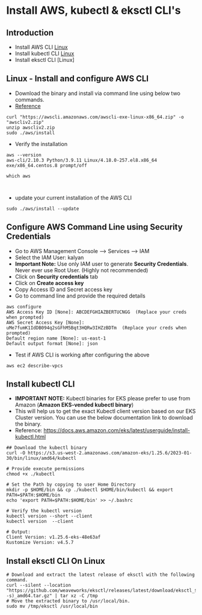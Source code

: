 # Install AWS, kubectl & eksctl CLI's

## Introduction
- Install AWS CLI [Linux](https://github.com/sudheermuthyala/EKS/tree/main/01-EKS-Create-Cluster-using-eksctl/01-01-Install-CLIs#linux---install-and-configure-aws-cli)
- Install kubectl CLI [Linux](https://github.com/sudheermuthyala/EKS/tree/main/01-EKS-Create-Cluster-using-eksctl/01-01-Install-CLIs#install-kubectl-cli)
- Install eksctl CLI [Linux]

## Linux - Install and configure AWS CLI 
- Download the binary and install via command line using below two commands.
- [Reference](https://docs.aws.amazon.com/cli/latest/userguide/getting-started-install.html)
```t
curl "https://awscli.amazonaws.com/awscli-exe-linux-x86_64.zip" -o "awscliv2.zip"
unzip awscliv2.zip
sudo ./aws/install
```
- Verify the installation

```t
aws --version
aws-cli/2.10.3 Python/3.9.11 Linux/4.18.0-257.el8.x86_64 exe/x86_64.centos.8 prompt/off

which aws



```

- update your current installation of the AWS CLI
```t
sudo ./aws/install --update

```

## Configure AWS Command Line using Security Credentials
- Go to AWS Management Console --> Services --> IAM
- Select the IAM User: kalyan 
- **Important Note:** Use only IAM user to generate **Security Credentials**. Never ever use Root User. (Highly not recommended)
- Click on **Security credentials** tab
- Click on **Create access key**
- Copy Access ID and Secret access key
- Go to command line and provide the required details
```
aws configure
AWS Access Key ID [None]: ABCDEFGHIAZBERTUCNGG  (Replace your creds when prompted)
AWS Secret Access Key [None]: uMe7fumK1IdDB094q2sGFhM5Bqt3HQRw3IHZzBDTm  (Replace your creds when prompted)
Default region name [None]: us-east-1
Default output format [None]: json
```
- Test if AWS CLI is working after configuring the above
```
aws ec2 describe-vpcs
```

## Install kubectl CLI 
- **IMPORTANT NOTE:** Kubectl binaries for EKS please prefer to use from Amazon (**Amazon EKS-vended kubectl binary**)
- This will help us to get the exact Kubectl client version based on our EKS Cluster version. You can use the below documentation link to download the binary.
- Reference: https://docs.aws.amazon.com/eks/latest/userguide/install-kubectl.html

```t
## Download the kubectl binary 
curl -O https://s3.us-west-2.amazonaws.com/amazon-eks/1.25.6/2023-01-30/bin/linux/amd64/kubectl

# Provide execute permissions
chmod +x ./kubectl

# Set the Path by copying to user Home Directory
mkdir -p $HOME/bin && cp ./kubectl $HOME/bin/kubectl && export PATH=$PATH:$HOME/bin
echo 'export PATH=$PATH:$HOME/bin' >> ~/.bashrc 

# Verify the kubectl version
kubectl version --short --client
kubectl version  --client

# Output: 
Client Version: v1.25.6-eks-48e63af
Kustomize Version: v4.5.7
```
##  Install eksctl CLI On Linux

```t
# Download and extract the latest release of eksctl with the following command.
curl --silent --location "https://github.com/weaveworks/eksctl/releases/latest/download/eksctl_$(uname -s)_amd64.tar.gz" | tar xz -C /tmp
# Move the extracted binary to /usr/local/bin.
sudo mv /tmp/eksctl /usr/local/bin
```